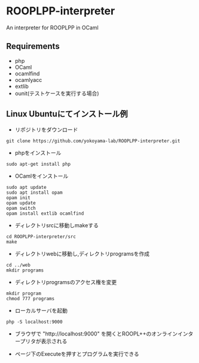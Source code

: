 # ROOPLPP-interpreter
An interpreter for ROOPLPP in OCaml

## Requirements
+ php
+ OCaml
 + ocamlfind
 + ocamlyacc
 + extlib
 + ounit(テストケースを実行する場合)

## Linux Ubuntuにてインストール例
+ リポジトリをダウンロード
```
git clone https://github.com/yokoyama-lab/ROOPLPP-interpreter.git
```

+ phpをインストール
```
sudo apt-get install php
```

+ OCamlをインストール
```
sudo apt update
sudo apt install opam
opam init
opam update
opam switch
opam install extlib ocamlfind
```

+ ディレクトリsrcに移動しmakeする
```
cd ROOPLPP-interpreter/src
make
```

+ ディレクトリwebに移動し,ディレクトリprogramsを作成

```
cd ../web
mkdir programs
```

+ ディレクトリprogramsのアクセス権を変更

```
mkdir program
chmod 777 programs
```

+ ローカルサーバを起動
```
php -S localhost:9000
```

+ ブラウザで "http://localhost:9000" を開くとROOPL++のオンラインインタープリタが表示される

+ ページ下のExecuteを押すとプログラムを実行できる
